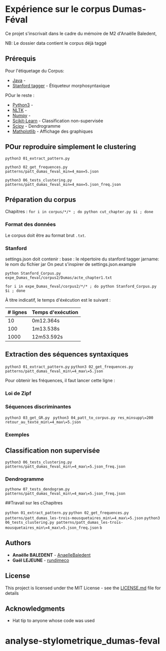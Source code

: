# Expérience sur le corpus Dumas-Féval

Ce projet s'inscrivait dans le cadre du mémoire de M2 d'Anaëlle Baledent, 

NB: Le dossier data contient le corpus déjà taggé

## Prérequis
Pour l'étiquetage du Corpus:
* [Java](https://www.java.com/fr/download/) -
* [Stanford tagger](https://nlp.stanford.edu/software/tagger.shtml) - Étiqueteur morphosyntaxique

POur le reste :
* [Python3](https://www.python.org/downloads/) - 
* [NLTK](http://www.nltk.org/) - 
* [Numpy](http://www.numpy.org/) - 
* [Scikit-Learn](https://scikit-learn.org/) - Classification non-supervisée
* [Scipy](https://www.scipy.org/) - Dendrogramme
* [Mathplotlib](https://matplotlib.org/) - Affichage des graphiques



## POur reproduire simplement le clustering
```python3 01_extract_pattern.py```

```python3 02_get_frequences.py patterns/patt_dumas_feval_min=4_max=5.json```

```python3 06_tests_clustering.py patterns/patt_dumas_feval_min=4_max=5.json_freq.json```

## Préparation du corpus

Chapitres :
```for i in corpus/*/* ; do python cut_chapter.py $i ; done```

### Format des données

Le corpus doit être au format brut `.txt`.


### Stanford
settings.json doit contenir :
base 	: le répertoire du stanford tagger
jarname: le nom du fichier jar 
On peut s'inspirer de settings.json.example


```python Stanford_Corpus.py expe_Dumas_feval/corpus2/Dumas/acte_chapter1.txt```

```for i in expe_Dumas_feval/corpus2/*/* ; do python Stanford_Corpus.py $i ; done```

À titre indicatif, le temps d'éxécution est le suivant :

| # lignes  | Temps d'exécution |
| --------- | ----------------- |
| 10  | 0m12.364s  |
| 100  | 1m13.538s  |
| 1000 | 12m53.592s |


## Extraction des séquences syntaxiques
```python3 01_extract_pattern.py```
```python3 02_get_frequences.py patterns/patt_dumas_feval_min\=4_max\=5.json```


Pour obtenir les fréquences, il faut lancer cette ligne :

### Loi de Zipf

### Séquences discriminantes
```python3 03_get_GR.py ```
```python3 04_patt_to_corpus.py res_minsupp\=200 retour_au_texte_min\=4_max\=5.json```

### Exemples

## Classification non supervisée
```python3 06_tests_clustering.py patterns/patt_dumas_feval_min\=4_max\=5.json_freq.json```

### Dendrogramme

```pythonw 07_tests_dendogram.py patterns/patt_dumas_feval_min\=4_max\=5.json_freq.json```

##Travail sur les cChapitres

```python 01_extract_pattern.py```
```python 02_get_frequences.py patterns/patt_dumas_les-trois-mousquetaires_min\=4_max\=5.json```
```python3 06_tests_clustering.py patterns/patt_dumas_les-trois-mousquetaires_min\=4_max\=5.json_freq.json```
```b```

## Authors 

* **Anaëlle BALEDENT** - [AnaelleBaledent](https://github.com/AnaelleBaledent)
* **Gaël LEJEUNE** - [rundimeco](https://github.com/rundimeco)

## License

This project is licensed under the MIT License - see the [LICENSE.md](LICENSE.md) file for details

## Acknowledgments

* Hat tip to anyone whose code was used

# analyse-stylometrique_dumas-feval
